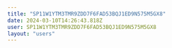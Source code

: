 ```yaml
---
title: "SP11W1YTM3TMR9ZDD7F6FAD53BQJ1ED9N575M5GX8"
date: 2024-03-10T14:26:43.818Z
user: SP11W1YTM3TMR9ZDD7F6FAD53BQJ1ED9N575M5GX8
layout: "users"
---
```

    